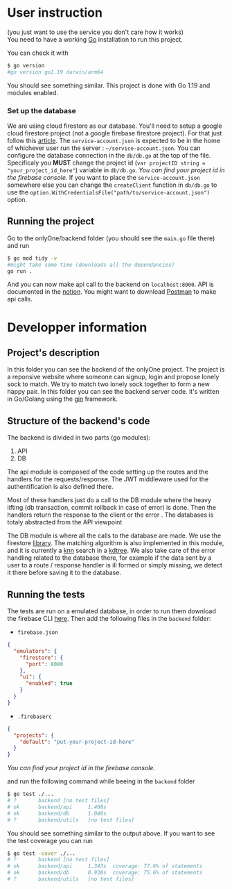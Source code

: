 # User instruction
(you just want to use the service you don't care how it works)  
You need to have a working [Go](https://go.dev/learn/) installation to run this project.

You can check it with 
```bash
$ go version
#go version go1.19 darwin/arm64
```
You should see something similar. This project is done with Go 1.19 and modules enabled.
### Set up the database
We are using cloud firestore as our database. You'll need to setup a google cloud firestore project (not a google firebase firestore project).
For that just follow this [article](https://cloud.google.com/firestore/docs/quickstart-servers#set_up_your_project). 
The `service-account.json` is expected to be in the home of whichever user run the server : `~/service-account.json`.
You can configure the database connection in the `db/db.go` at the top of the file. Specificaly you **MUST** change the project id (`var projectID string = "your_project_id_here"`) variable in `db/db.go`.
_You can find your project id in the firebase console._
If you want to place the `service-account.json` somewhere else you can change the `createClient` function in `db/db.go` to use the `option.WithCredentialsFile("path/to/service-account.json")` option.


## Running the project
Go to the onlyOne/backend folder (you should see the `main.go` file there) and run
```bash
$ go mod tidy -v
#might take some time (downloads all the dependancies)
go run .
```
And you can now make api call to the backend on `localhost:8000`. 
API is documented in the [notion](https://www.notion.so/webblitchy/Sp-cification-API-049c86e231324f048c2d2569b49a30ac). You might want to download [Postman](https://www.postman.com/) to make api calls.



# Developper information

## Project's description 
In this folder you can see the backend of the onlyOne project.
The project is a reponsive website where someone can signup, login and propose lonely sock to match. We try to match two lonely sock together to form a new happy pair. 
In this folder you can see the backend server code. it's written in Go/Golang using the [gin](https://gin-gonic.com/) framework.

## Structure of the backend's code

The backend is divided in two parts (go modules):
 1. API
 2. DB  


The api module is composed of the code setting up the routes and the handlers for the requests/response. The JWT middleware used for the authentification is also defined there.

Most of these handlers just do a call to the DB module where the heavy lifting (db transaction, commit rollback in case of error) is done. Then the handlers return the response to the client or the error .
The databases is totaly abstracted from the API viewpoint

The DB module is where all the calls to the database are made. We use the firestore [library](https://pkg.go.dev/google.golang.org/cloud/firestore). The matching algorithm is also implemented in this module, and it is currently a [knn](https://en.wikipedia.org/wiki/K-nearest_neighbors_algorithm) search in a [kdtree](https://github.com/sjwhitworth/golearn/blob/master/kdtree/kdtree.go). We also take care of the error handling related to the database there, for example if the data sent by a user to a route / response handler is ill formed or simply missing, we detect it there before saving it to the database. 


## Running the tests
The tests are run on a emulated database, in order to run them download the firebase CLI [here](https://firebaseopensource.com/projects/firebase/firebase-tools/).
Then add the following files in the `backend` folder:
- `firebase.json`
```json
{
  "emulators": {
    "firestore": {
      "port": 8080
    },
    "ui": {
      "enabled": true
    }
  }
}
```
- `.firebaserc`
```json
{
  "projects": {
    "default": "put-your-project-id-here"
  }
}
```
_You can find your project id in the firebase console._


 and run the following command while beeing in the `backend` folder
```bash
$ go test ./...
# ?       backend [no test files]
# ok      backend/api     1.408s
# ok      backend/db      1.040s
# ?       backend/utils   [no test files]
```
You should see something similar to the output above. If you want to see the test coverage you can run
```bash
$ go test -cover ./...
# ?       backend [no test files]
# ok      backend/api     1.343s  coverage: 77.6% of statements
# ok      backend/db      0.938s  coverage: 75.6% of statements
# ?       backend/utils   [no test files]
```
